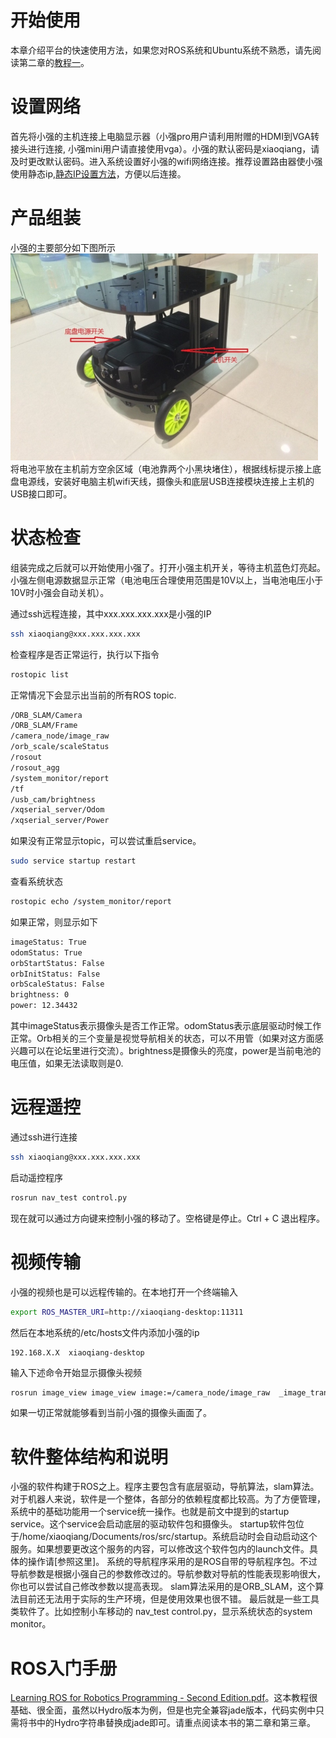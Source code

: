 # <a id="start"></a>开始使用
本章介绍平台的快速使用方法，如果您对ROS系统和Ubuntu系统不熟悉，请先阅读第二章的[教程一](topic/26.md)。

# <a id="network"></a>设置网络

首先将小强的主机连接上电脑显示器（小强pro用户请利用附赠的HDMI到VGA转接头进行连接, 小强mini用户请直接使用vga）。小强的默认密码是xiaoqiang，请及时更改默认密码。进入系统设置好小强的wifi网络连接。推荐设置路由器使小强使用静态ip,[静态IP设置方法](../topic/171.html)，方便以后连接。


# <a id="assemble"></a>产品组装

小强的主要部分如下图所示
<br>
![assemble image](../images/assemble.png)
<br>
将电池平放在主机前方空余区域（电池靠两个小黑块堵住），根据线标提示接上底盘电源线，安装好电脑主机wifi天线，摄像头和底层USB连接模块连接上主机的USB接口即可。


# <a id="status"></a>状态检查

组装完成之后就可以开始使用小强了。打开小强主机开关，等待主机蓝色灯亮起。小强左侧电源数据显示正常（电池电压合理使用范围是10V以上，当电池电压小于10V时小强会自动关机）。

通过ssh远程连接，其中xxx.xxx.xxx.xxx是小强的IP

```bash
ssh xiaoqiang@xxx.xxx.xxx.xxx
```

检查程序是否正常运行，执行以下指令
```bash
rostopic list
```

正常情况下会显示出当前的所有ROS topic.

```bash
/ORB_SLAM/Camera
/ORB_SLAM/Frame
/camera_node/image_raw
/orb_scale/scaleStatus
/rosout
/rosout_agg
/system_monitor/report
/tf
/usb_cam/brightness
/xqserial_server/Odom
/xqserial_server/Power
```

如果没有正常显示topic，可以尝试重启service。

```bash
sudo service startup restart
```

查看系统状态
```bash
rostopic echo /system_monitor/report
```

如果正常，则显示如下
```bash
imageStatus: True
odomStatus: True
orbStartStatus: False
orbInitStatus: False
orbScaleStatus: False
brightness: 0
power: 12.34432
```

其中imageStatus表示摄像头是否工作正常。odomStatus表示底层驱动时候工作正常。Orb相关的三个变量是视觉导航相关的状态，可以不用管（如果对这方面感兴趣可以在论坛里进行交流）。brightness是摄像头的亮度，power是当前电池的电压值，如果无法读取则是0.

# <a id="remote"></a>远程遥控

通过ssh进行连接

```bash
ssh xiaoqiang@xxx.xxx.xxx.xxx
```

启动遥控程序

```bash
rosrun nav_test control.py
```

现在就可以通过方向键来控制小强的移动了。空格键是停止。Ctrl + C 退出程序。


# <a id="video"></a>视频传输

小强的视频也是可以远程传输的。在本地打开一个终端输入

```bash
export ROS_MASTER_URI=http://xiaoqiang-desktop:11311
```

然后在本地系统的/etc/hosts文件内添加小强的ip

```
192.168.X.X  xiaoqiang-desktop
```

输入下述命令开始显示摄像头视频

```bash
rosrun image_view image_view image:=/camera_node/image_raw  _image_transport:=compressed
```

如果一切正常就能够看到当前小强的摄像头画面了。


# <a id="intro"></a>软件整体结构和说明

小强的软件构建于ROS之上。程序主要包含有底层驱动，导航算法，slam算法。
对于机器人来说，软件是一个整体，各部分的依赖程度都比较高。为了方便管理，系统中的基础功能用一个service统一操作。也就是前文中提到的startup service。这个service会启动底层的驱动软件包和摄像头。
startup软件包位于/home/xiaoqiang/Documents/ros/src/startup。系统启动时会自动启动这个服务。如果想要更改这个服务的内容，可以修改这个软件包内的launch文件。具体的操作请[参照这里]。
系统的导航程序采用的是ROS自带的导航程序包。不过导航参数是根据小强自己的参数修改过的。导航参数对导航的性能表现影响很大，你也可以尝试自己修改参数以提高表现。
slam算法采用的是ORB_SLAM，这个算法目前还无法用于实际的生产环境，但是使用效果也很不错。
最后就是一些工具类软件了。比如控制小车移动的 nav_test control.py，显示系统状态的system monitor。


# <a id="ros-intro"></a>ROS入门手册

[Learning ROS for Robotics Programming - Second Edition.pdf](http://pan.baidu.com/s/1ge6ffZt)。这本教程很基础、很全面，虽然以Hydro版本为例，但是也完全兼容jade版本，代码实例中只需将书中的Hydro字符串替换成jade即可。请重点阅读本书的第二章和第三章。
